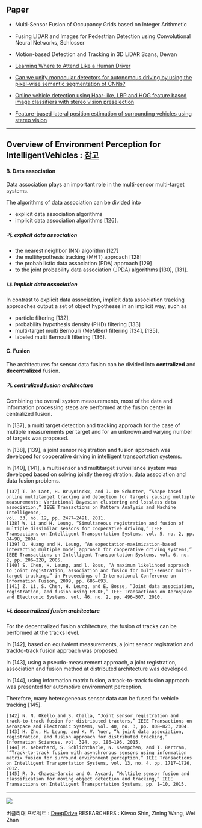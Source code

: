 ## Paper 

- Multi-Sensor Fusion of Occupancy Grids based on Integer Arithmetic

- Fusing LIDAR and Images for Pedestrian Detection using Convolutional Neural Networks, Schlosser

- Motion-based Detection and Tracking in 3D LiDAR Scans, Dewan

- [Learning Where to Attend Like a Human Driver](http://ieeexplore.ieee.org/document/7995833/)

- [Can we unify monocular detectors for autonomous driving
by using the pixel-wise semantic segmentation of CNNs?](https://arxiv.org/pdf/1607.00971.pdf)

- [Online vehicle detection using Haar-like, LBP and HOG feature based image classifiers with stereo vision preselection](http://ieeexplore.ieee.org/abstract/document/7995810/)

- [Feature-based lateral position estimation of surrounding vehicles using stereo vision](http://ieeexplore.ieee.org/document/7995811/)

---

## Overview of Environment Perception for IntelligentVehicles : [참고](http://eprints.whiterose.ac.uk/111149/1/Overview_paper_IEEE_ITS_2017.pdf)

#### B. Data association

Data association plays an important role in the multi-sensor multi-target systems. 

The algorithms of data association can be divided into 
- explicit data association algorithms 
- implicit data association algorithms [126].

##### 가. explicit data association

- the nearest neighbor (NN) algorithm [127]
- the multihypothesis tracking (MHT) approach [128]
- the probabilistic data association (PDA) approach [129]
- to the joint probability data association (JPDA) algorithms [130], [131]. 

##### 나. implicit data association

In contrast to explicit data association, implicit data association tracking approaches output a set of object hypotheses in an implicit way, such as 
- particle filtering [132], 
- probability hypothesis density (PHD) filtering [133]
- multi-target multi Bernoulli (MeMBer) filtering [134], [135], 
- labeled multi Bernoulli filtering [136].

#### C. Fusion 

The architectures for sensor data fusion can be divided into **centralized** and **decentralized** fusion. 

##### 가. centralized fusion architecture

Combining the overall system measurements, most of the data and information processing steps are performed at the fusion center in centralized fusion. 

In [137], a multi target detection and tracking approach for the case of multiple measurements per target and for an unknown and varying number of targets was proposed. 

In [138], [139], a joint sensor registration and fusion approach was developed for cooperative driving in intelligent transportation systems. 

In [140], [141], a multisensor and multitarget surveillance system was developed based on solving jointly the registration, data association and data fusion problems.

```
[137] T. De Laet, H. Bruyninckx, and J. De Schutter, “Shape-based online multitarget tracking and detection for targets causing multiple measurements: Variational Bayesian clustering and lossless data association,” IEEE Transactions on Pattern Analysis and Machine Intelligence,
vol. 33, no. 12, pp. 2477–2491, 2011.
[138] W. Li and H. Leung, “Simultaneous registration and fusion of multiple dissimilar sensors for cooperative driving,” IEEE Transactions on Intelligent Transportation Systems, vol. 5, no. 2, pp. 84–98, 2004.
[139] D. Huang and H. Leung, “An expectation-maximization-based interacting multiple model approach for cooperative driving systems,” IEEE Transactions on Intelligent Transportation Systems, vol. 6, no. 2, pp. 206–228, 2005.
[140] S. Chen, H. Leung, and l. Boss, “A maximum likelihood approach to joint registration, association and fusion for multi-sensor multi-target tracking,” in Proceedings of International Conference on Information Fusion, 2009, pp. 686–693.
[141] Z. Li, S. Chen, H. Leung, and E. Bosse, “Joint data association, registration, and fusion using EM-KF,” IEEE Transactions on Aerospace and Electronic Systems, vol. 46, no. 2, pp. 496–507, 2010.
```

##### 나. decentralized fusion architecture

For the decentralized fusion architecture, the fusion of tracks can be performed at the tracks level. 

In [142], based on equivalent measurements, a joint sensor registration and trackto-track
fusion approach was proposed. 

In [143], using a pseudo-measurement approach, a joint registration, association and fusion method at distributed architecture was developed.

In [144], using information matrix fusion, a track-to-track fusion approach was presented for automotive environment perception. 

Therefore, many heterogeneous sensor data can be fused for vehicle tracking [145].

```
[142] N. N. Okello and S. Challa, “Joint sensor registration and track-to-track fusion for distributed trackers,” IEEE Transactions on Aerospace and Electronic Systems, vol. 40, no. 3, pp. 808–823, 2004.
[143] H. Zhu, H. Leung, and K. V. Yuen, “A joint data association, registration, and fusion approach for distributed tracking,” Information Sciences, vol. 324, pp. 186–196, 2015.
[144] M. Aeberhard, S. Schlichtharle, N. Kaempchen, and T. Bertram, ¨“Track-to-track fusion with asynchronous sensors using information matrix fusion for surround environment perception,” IEEE Transactions on Intelligent Transportation Systems, vol. 13, no. 4, pp. 1717–1726,
2012.
[145] R. O. Chavez-Garcia and O. Aycard, “Multiple sensor fusion and classification for moving object detection and tracking,” IEEE Transactions on Intelligent Transportation Systems, pp. 1–10, 2015.
```

---
![](https://i.imgur.com/Nps3BBD.png)

버클리대 프로젝트 : [DeepDrive](https://deepdrive.berkeley.edu/project/3d-object-detection-based-lidar-and-camera-fusion)
RESEARCHERS : Kiwoo Shin, Zining Wang, Wei Zhan
